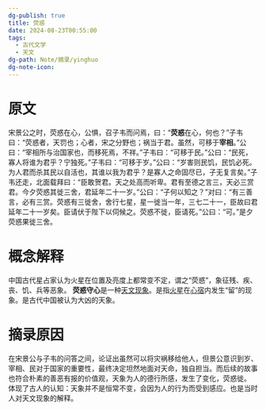 ```yaml
---
dg-publish: true
title: 荧惑
date: 2024-08-23T00:55:00
tags:
  - 古代文学
  - 天文
dg-path: Note/摘录/yinghuo
dg-note-icon:
---
```

# 原文

宋景公之时，荧惑在心，公惧，召子韦而问焉，曰：“**荧惑**在心，何也？”子韦曰：“荧惑者，天罚也；心者，宋之分野也；祸当于君。虽然，可移于**宰相**。”公曰：“宰相所与治国家也，而移死焉，不祥。”子韦曰：“可移于民。”公曰：“民死，寡人将谁为君乎？宁独死。”子韦曰：“可移于岁。”公曰：“岁害则民饥，民饥必死。为人君而杀其民以自活也，其谁以我为君乎？是寡人之命固尽已，子无复言矣。”子韦还走，北面载拜曰：“臣敢贺君。天之处高而听卑。君有至德之言三，天必三赏君。今夕荧惑其徙三舍，君延年二十一岁。”公曰：“子何以知之？”对曰：“有三善言，必有三赏。荧惑有三徙舍，舍行七星，星一徙当一年，三七二十一，臣故曰君延年二十一岁矣。臣请伏于陛下以伺候之。荧惑不徙，臣请死。”公曰：“可。”是夕荧惑果徙三舍。

# 概念解释
中国古代星占家认为火星在位置及亮度上都常变不定，谓之“荧惑”，象征残、疾、丧、饥、兵等恶象。
**荧惑守心**是一种[天文现象](https://zh.wikipedia.org/wiki/%E5%A4%A9%E6%96%87%E7%8F%BE%E8%B1%A1 "天文现象")。是指[火星](https://zh.wikipedia.org/wiki/%E7%81%AB%E6%98%9F "火星")在[心宿](https://zh.wikipedia.org/wiki/%E5%BF%83%E5%AE%BF "心宿")内发生“留”的现象。是古代中国被认为大凶的天象。

# 摘录原因

在宋景公与子韦的问答之间，论证出虽然可以将灾祸移给他人，但景公意识到岁、宰相、民对于国家的重要性，最终决定坦然地面对天命，独自担当。而后续的故事也符合朴素的善恶有报的价值观，天象为人的德行所感，发生了变化，荧惑徙。
体现了古人的认知：天象并不是恒常不变，会因为人的行为而受到感应。也是当时人对天文现象的解释。





